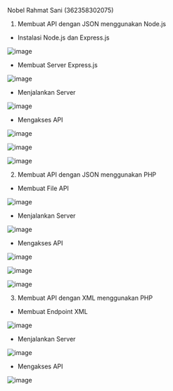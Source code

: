 Nobel Rahmat Sani (362358302075)

1.	Membuat API dengan JSON menggunakan Node.js

-	Instalasi Node.js dan Express.js
  
 ![image](https://github.com/user-attachments/assets/40d61dad-bc4f-4a76-ac1e-08e79ef964e6)


-	Membuat Server Express.js

 ![image](https://github.com/user-attachments/assets/0771ee41-3d37-4c68-bd66-3905dca80744)


-	Menjalankan Server

 ![image](https://github.com/user-attachments/assets/7bba02f9-2d10-4316-b683-2cc385d56a82)


-	Mengakses API
 
 ![image](https://github.com/user-attachments/assets/e29d2825-0c50-41c4-810a-a7947aa07d32)

![image](https://github.com/user-attachments/assets/7cc09857-a1e6-4948-b6fa-c5e7c7296e96)

![image](https://github.com/user-attachments/assets/1a4069f7-28c7-4105-bd03-f7695f9a66b6)

 

2.	Membuat API dengan JSON menggunakan PHP

-	Membuat File API

 ![image](https://github.com/user-attachments/assets/9c368d51-adc7-4708-918d-31ed9ce5a25d)


-	Menjalankan Server

 ![image](https://github.com/user-attachments/assets/1e8b08a0-0506-4110-947c-bd60d140a086)


-	Mengakses API

 ![image](https://github.com/user-attachments/assets/3990cbf5-33c4-494b-9972-75854eff586b)

 ![image](https://github.com/user-attachments/assets/e1b59476-5971-46dc-9c55-80eda334338b)

 ![image](https://github.com/user-attachments/assets/5854a1f9-d140-4433-afba-2c9cb0167d19)



3.	Membuat API dengan XML menggunakan PHP

-	Membuat Endpoint XML

 ![image](https://github.com/user-attachments/assets/03004f81-036c-42cd-9a9c-8bf2c73e589e)


-	Menjalankan Server

 ![image](https://github.com/user-attachments/assets/0637d300-280d-408c-aca4-5076c41eb182)


-	Mengakses API

 ![image](https://github.com/user-attachments/assets/8934c2d7-4e18-4a7c-8974-fc4609201b26)
